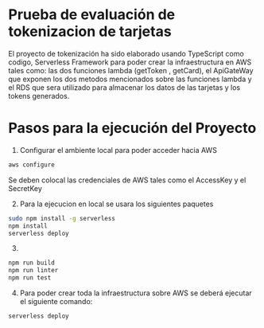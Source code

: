 # Prueba de evaluación de tokenizacion de tarjetas
El proyecto de tokenización ha sido elaborado usando TypeScript como codigo,
Serverless Framework para poder crear la infraestructura en AWS tales como:
las dos funciones lambda (getToken , getCard), el ApiGateWay que exponen los dos metodos mencionados sobre las funciones lambda y el RDS que sera utilizado para almacenar los datos de las tarjetas y los tokens generados. 

# Pasos para la ejecución del Proyecto

1. Configurar el ambiente local para poder acceder hacia AWS
```sh
aws configure
```
Se deben colocal las credenciales de AWS tales como el AccessKey y el SecretKey

2. Para la ejecucion en local se usara los siguientes paquetes

```sh
sudo npm install -g serverless
npm install
serverless deploy
```

3. 
```sh
npm run build
npm run linter
npm run test
```

4. Para poder crear toda la infraestructura sobre AWS se deberá ejecutar el siguiente comando:
```sh
serverless deploy

```